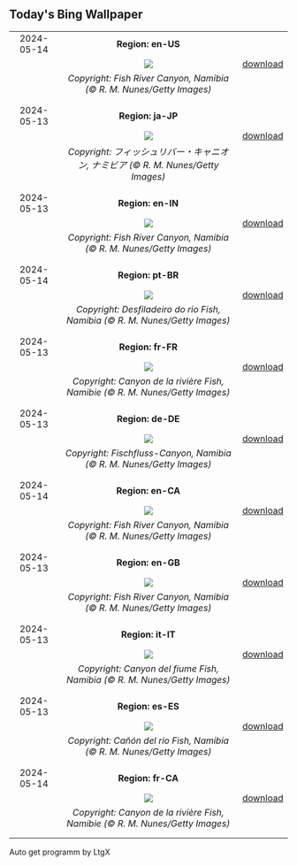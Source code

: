 ## Today's Bing Wallpaper
|      |      |      |
| :----: | :----: | :----: |
|2024-05-14|**Region: en-US**||
||![](https://www.bing.com/th?id=OHR.NamibiaCanyon_EN-US1337379319_UHD.jpg&pid=hp&w=1152&h=648&rs=1&c=4)| [download](https://www.bing.com/th?id=OHR.NamibiaCanyon_EN-US1337379319_UHD.jpg)|
||*Copyright: Fish River Canyon, Namibia (© R. M. Nunes/Getty Images)*
||
|||
|2024-05-13|**Region: ja-JP**||
||![](https://www.bing.com/th?id=OHR.NamibiaCanyon_JA-JP0410618255_UHD.jpg&pid=hp&w=1152&h=648&rs=1&c=4)| [download](https://www.bing.com/th?id=OHR.NamibiaCanyon_JA-JP0410618255_UHD.jpg)|
||*Copyright: フィッシュリバー・キャニオン, ナミビア (© R. M. Nunes/Getty Images)*
||
|||
|2024-05-13|**Region: en-IN**||
||![](https://www.bing.com/th?id=OHR.NamibiaCanyon_EN-IN2812270328_UHD.jpg&pid=hp&w=1152&h=648&rs=1&c=4)| [download](https://www.bing.com/th?id=OHR.NamibiaCanyon_EN-IN2812270328_UHD.jpg)|
||*Copyright: Fish River Canyon, Namibia (© R. M. Nunes/Getty Images)*
||
|||
|2024-05-14|**Region: pt-BR**||
||![](https://www.bing.com/th?id=OHR.NamibiaCanyon_PT-BR7314875835_UHD.jpg&pid=hp&w=1152&h=648&rs=1&c=4)| [download](https://www.bing.com/th?id=OHR.NamibiaCanyon_PT-BR7314875835_UHD.jpg)|
||*Copyright: Desfiladeiro do rio Fish, Namíbia (© R. M. Nunes/Getty Images)*
||
|||
|2024-05-13|**Region: fr-FR**||
||![](https://www.bing.com/th?id=OHR.NamibiaCanyon_FR-FR1473160217_UHD.jpg&pid=hp&w=1152&h=648&rs=1&c=4)| [download](https://www.bing.com/th?id=OHR.NamibiaCanyon_FR-FR1473160217_UHD.jpg)|
||*Copyright: Canyon de la rivière Fish, Namibie (© R. M. Nunes/Getty Images)*
||
|||
|2024-05-13|**Region: de-DE**||
||![](https://www.bing.com/th?id=OHR.NamibiaCanyon_DE-DE8827731731_UHD.jpg&pid=hp&w=1152&h=648&rs=1&c=4)| [download](https://www.bing.com/th?id=OHR.NamibiaCanyon_DE-DE8827731731_UHD.jpg)|
||*Copyright: Fischfluss-Canyon, Namibia (© R. M. Nunes/Getty Images)*
||
|||
|2024-05-14|**Region: en-CA**||
||![](https://www.bing.com/th?id=OHR.NamibiaCanyon_EN-CA8189857469_UHD.jpg&pid=hp&w=1152&h=648&rs=1&c=4)| [download](https://www.bing.com/th?id=OHR.NamibiaCanyon_EN-CA8189857469_UHD.jpg)|
||*Copyright: Fish River Canyon, Namibia (© R. M. Nunes/Getty Images)*
||
|||
|2024-05-13|**Region: en-GB**||
||![](https://www.bing.com/th?id=OHR.NamibiaCanyon_EN-GB4973769370_UHD.jpg&pid=hp&w=1152&h=648&rs=1&c=4)| [download](https://www.bing.com/th?id=OHR.NamibiaCanyon_EN-GB4973769370_UHD.jpg)|
||*Copyright: Fish River Canyon, Namibia (© R. M. Nunes/Getty Images)*
||
|||
|2024-05-13|**Region: it-IT**||
||![](https://www.bing.com/th?id=OHR.NamibiaCanyon_IT-IT9781699785_UHD.jpg&pid=hp&w=1152&h=648&rs=1&c=4)| [download](https://www.bing.com/th?id=OHR.NamibiaCanyon_IT-IT9781699785_UHD.jpg)|
||*Copyright: Canyon del fiume Fish, Namibia (© R. M. Nunes/Getty Images)*
||
|||
|2024-05-13|**Region: es-ES**||
||![](https://www.bing.com/th?id=OHR.NamibiaCanyon_ES-ES0636008379_UHD.jpg&pid=hp&w=1152&h=648&rs=1&c=4)| [download](https://www.bing.com/th?id=OHR.NamibiaCanyon_ES-ES0636008379_UHD.jpg)|
||*Copyright: Cañón del río Fish, Namibia (© R. M. Nunes/Getty Images)*
||
|||
|2024-05-14|**Region: fr-CA**||
||![](https://www.bing.com/th?id=OHR.NamibiaCanyon_FR-CA2544302315_UHD.jpg&pid=hp&w=1152&h=648&rs=1&c=4)| [download](https://www.bing.com/th?id=OHR.NamibiaCanyon_FR-CA2544302315_UHD.jpg)|
||*Copyright: Canyon de la rivière Fish, Namibie (© R. M. Nunes/Getty Images)*
||
|||

Auto get programm by LtgX
